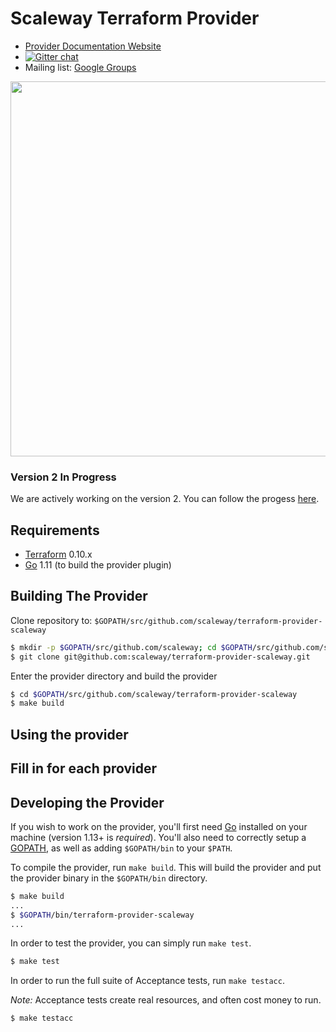 Scaleway Terraform Provider
==================

- [Provider Documentation Website](https://www.terraform.io/docs/providers/scaleway/index.html)
- [![Gitter chat](https://badges.gitter.im/hashicorp-terraform/Lobby.png)](https://gitter.im/hashicorp-terraform/Lobby)
- Mailing list: [Google Groups](http://groups.google.com/group/terraform-tool)

<img src="https://cdn.rawgit.com/hashicorp/terraform-website/master/content/source/assets/images/logo-hashicorp.svg" width="600px">

### Version 2 In Progress

We are actively working on the version 2. You can follow the progess [here](https://github.com/scaleway/terraform-provider-scaleway/issues/125).

Requirements
------------

-	[Terraform](https://www.terraform.io/downloads.html) 0.10.x
-	[Go](https://golang.org/doc/install) 1.11 (to build the provider plugin)

Building The Provider
---------------------

Clone repository to: `$GOPATH/src/github.com/scaleway/terraform-provider-scaleway`

```sh
$ mkdir -p $GOPATH/src/github.com/scaleway; cd $GOPATH/src/github.com/scaleway
$ git clone git@github.com:scaleway/terraform-provider-scaleway.git
```

Enter the provider directory and build the provider

```sh
$ cd $GOPATH/src/github.com/scaleway/terraform-provider-scaleway
$ make build
```

Using the provider
----------------------
## Fill in for each provider

Developing the Provider
---------------------------

If you wish to work on the provider, you'll first need [Go](http://www.golang.org) installed on your machine (version 1.13+ is *required*). You'll also need to correctly setup a [GOPATH](http://golang.org/doc/code.html#GOPATH), as well as adding `$GOPATH/bin` to your `$PATH`.

To compile the provider, run `make build`. This will build the provider and put the provider binary in the `$GOPATH/bin` directory.

```sh
$ make build
...
$ $GOPATH/bin/terraform-provider-scaleway
...
```

In order to test the provider, you can simply run `make test`.

```sh
$ make test
```

In order to run the full suite of Acceptance tests, run `make testacc`.

*Note:* Acceptance tests create real resources, and often cost money to run.

```sh
$ make testacc
```
